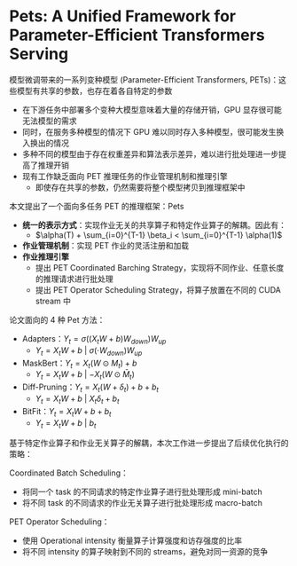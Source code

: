 # Pets: A Unified Framework for Parameter-Efficient Transformers Serving

模型微调带来的一系列变种模型 (Parameter-Efficient Transformers, PETs)：这些模型有共享的参数，也存在着各自特定的参数

- 在下游任务中部署多个变种大模型意味着大量的存储开销，GPU 显存很可能无法模型的需求
- 同时，在服务多种模型的情况下 GPU 难以同时存入多种模型，很可能发生换入换出的情况
- 多种不同的模型由于存在权重差异和算法表示差异，难以进行批处理进一步提高了推理开销
- 现有工作缺乏面向 PET 推理任务的作业管理机制和推理引擎
  - 即使存在共享的参数，仍然需要将整个模型拷贝到推理框架中

本文提出了一个面向多任务 PET 的推理框架：Pets

- **统一的表示方式**：实现作业无关的共享算子和特定作业算子的解耦。因此有：
  - $\alpha(T) + \sum_{i=0}^{T-1} \beta_i < \sum_{i=0}^{T-1} \alpha(1)$
- **作业管理机制**：实现 PET 作业的灵活注册和加载
- **作业推理引擎**
  - 提出 PET Coordinated Barching Strategy，实现将不同作业、任意长度的推理请求进行批处理
  - 提出 PET Operator Scheduling Strategy，将算子放置在不同的 CUDA stream 中

论文面向的 4 种 Pet 方法：

- Adapters：$Y_t = \sigma((X_tW+b)W_{down}) W_{up}$
  - $Y_t = X_t W + b$ | $\sigma(\cdot W_{down})W_{up}$
- MaskBert：$Y_t = X_t(W\odot M_t) + b$
  - $Y_t = X_t W + b$ | $-X_t(W\odot \bar{M}_t)$
- Diff-Pruning：$Y_t = X_t (W + \delta_t) + b + b_t$
  - $Y_t = X_t W + b$ | $X_t \delta_t + b_t$
- BitFit：$Y_t =X_t W + b + b_t$
  - $Y_t = X_t W + b$ | $b_t$

基于特定作业算子和作业无关算子的解耦，本次工作进一步提出了后续优化执行的策略：

Coordinated Batch Scheduling：

- 将同一个 task 的不同请求的特定作业算子进行批处理形成 mini-batch
- 将不同 task 的不同请求的作业无关算子进行批处理形成 macro-batch

PET Operator Scheduling：

- 使用 Operational intensity 衡量算子计算强度和访存强度的比率
- 将不同 intensity 的算子映射到不同的 streams，避免对同一资源的竞争
